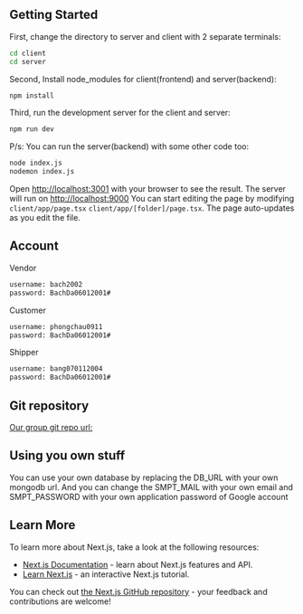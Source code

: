 

## Getting Started
First, change the directory to server and client with 2 separate terminals:

```bash
cd client
cd server

```
Second, Install node_modules for client(frontend) and server(backend):

```bash
npm install

```
Third, run the development server for the client and server:

```bash
npm run dev

```
P/s: You can run the server(backend) with some other code too:
```bash
node index.js
nodemon index.js

```
Open [http://localhost:3001](http://localhost:3001) with your browser to see the result.
The server will run on [http://localhost:9000](http://localhost:9000)
You can start editing the page by modifying `client/app/page.tsx` `client/app/[folder]/page.tsx`. The page auto-updates as you edit the file.
## Account
Vendor
```bash
username: bach2002
password: BachDa06012001#

```
Customer

```bash
username: phongchau0911
password: BachDa06012001#

```
Shipper
```bash
username: bang070112004
password: BachDa06012001#

```
## Git repository
[Our group git repo url:](https://github.com/thien06012001/skincareshop.git)
## Using you own stuff
You can use your own database by replacing the DB_URL with your own mongodb url.
And you can change the SMPT_MAIL with your own email and SMPT_PASSWORD with your own application password of Google account
## Learn More

To learn more about Next.js, take a look at the following resources:

- [Next.js Documentation](https://nextjs.org/docs) - learn about Next.js features and API.
- [Learn Next.js](https://nextjs.org/learn) - an interactive Next.js tutorial.

You can check out [the Next.js GitHub repository](https://github.com/vercel/next.js/) - your feedback and contributions are welcome!


